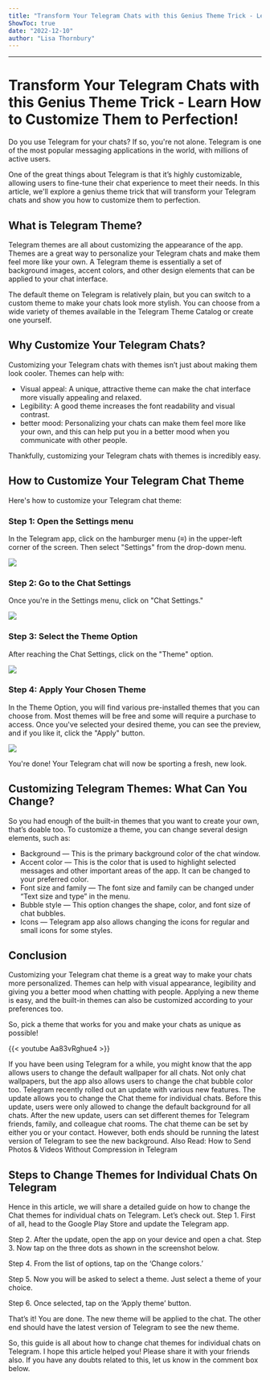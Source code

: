 ```yaml
---
title: "Transform Your Telegram Chats with this Genius Theme Trick - Learn How to Customize Them to Perfection!"
ShowToc: true 
date: "2022-12-10"
author: "Lisa Thornbury"
---
```

*****
# Transform Your Telegram Chats with this Genius Theme Trick - Learn How to Customize Them to Perfection!

Do you use Telegram for your chats? If so, you're not alone. Telegram is one of the most popular messaging applications in the world, with millions of active users.

One of the great things about Telegram is that it’s highly customizable, allowing users to fine-tune their chat experience to meet their needs. In this article, we'll explore a genius theme trick that will transform your Telegram chats and show you how to customize them to perfection.

## What is Telegram Theme?

Telegram themes are all about customizing the appearance of the app. Themes are a great way to personalize your Telegram chats and make them feel more like your own. A Telegram theme is essentially a set of background images, accent colors, and other design elements that can be applied to your chat interface.

The default theme on Telegram is relatively plain, but you can switch to a custom theme to make your chats look more stylish. You can choose from a wide variety of themes available in the Telegram Theme Catalog or create one yourself.

## Why Customize Your Telegram Chats?

Customizing your Telegram chats with themes isn’t just about making them look cooler. Themes can help with:

* Visual appeal: A unique, attractive theme can make the chat interface more visually appealing and relaxed.
* Legibility: A good theme increases the font readability and visual contrast.
* better mood: Personalizing your chats can make them feel more like your own, and this can help put you in a better mood when you communicate with other people.

Thankfully, customizing your Telegram chats with themes is incredibly easy.

## How to Customize Your Telegram Chat Theme

Here's how to customize your Telegram chat theme:

### Step 1: Open the Settings menu

In the Telegram app, click on the hamburger menu (≡) in the upper-left corner of the screen. Then select "Settings" from the drop-down menu.

<img src="https://miro.medium.com/max/500/1*C3qhx3tSibTN-CvSAXxJQQ.png" />

### Step 2: Go to the Chat Settings

Once you're in the Settings menu, click on "Chat Settings."

<img src="https://miro.medium.com/max/500/1*wrTlyFHTiAlNugKyWLPY8g.png" />

### Step 3: Select the Theme Option

After reaching the Chat Settings, click on the "Theme" option.

<img src="https://miro.medium.com/max/500/1*issGUFFVJzAfEhUM5oIWFQ.png" />

### Step 4: Apply Your Chosen Theme

In the Theme Option, you will find various pre-installed themes that you can choose from. Most themes will be free and some will require a purchase to access. Once you've selected your desired theme, you can see the preview, and if you like it, click the "Apply" button.

<img src="https://miro.medium.com/max/500/1*yZDk6EGop9Of_B_Q23ggfA.png" />

You're done! Your Telegram chat will now be sporting a fresh, new look.

## Customizing Telegram Themes: What Can You Change?

So you had enough of the built-in themes that you want to create your own, that’s doable too. To customize a theme, you can change several design elements, such as:


- Background — This is the primary background color of the chat window.
- Accent color — This is the color that is used to highlight selected messages and other important areas of the app. It can be changed to your preferred color.
- Font size and family — The font size and family can be changed under “Text size and type” in the menu.
- Bubble style — This option changes the shape, color, and font size of chat bubbles.
- Icons — Telegram app also allows changing the icons for regular and small icons for some styles.

## Conclusion

Customizing your Telegram chat theme is a great way to make your chats more personalized. Themes can help with visual appearance, legibility and giving you a better mood when chatting with people. Applying a new theme is easy, and the built-in themes can also be customized according to your preferences too.

So, pick a theme that works for you and make your chats as unique as possible!

{{< youtube Aa83vRghue4 >}} 



If you have been using Telegram for a while, you might know that the app allows users to change the default wallpaper for all chats. Not only chat wallpapers, but the app also allows users to change the chat bubble color too.
Telegram recently rolled out an update with various new features. The update allows you to change the Chat theme for individual chats. Before this update, users were only allowed to change the default background for all chats.
After the new update, users can set different themes for Telegram friends, family, and colleague chat rooms. The chat theme can be set by either you or your contact. However, both ends should be running the latest version of Telegram to see the new background.
Also Read: How to Send Photos & Videos Without Compression in Telegram

 
## Steps to Change Themes for Individual Chats On Telegram


Hence in this article, we will share a detailed guide on how to change the Chat themes for individual chats on Telegram. Let’s check out.
Step 1. First of all, head to the Google Play Store and update the Telegram app.

Step 2. After the update, open the app on your device and open a chat.
Step 3. Now tap on the three dots as shown in the screenshot below.

Step 4. From the list of options, tap on the ‘Change colors.’

Step 5. Now you will be asked to select a theme. Just select a theme of your choice.

Step 6. Once selected, tap on the ‘Apply theme’ button.

That’s it! You are done. The new theme will be applied to the chat. The other end should have the latest version of Telegram to see the new theme.

So, this guide is all about how to change chat themes for individual chats on Telegram. I hope this article helped you! Please share it with your friends also. If you have any doubts related to this, let us know in the comment box below.




